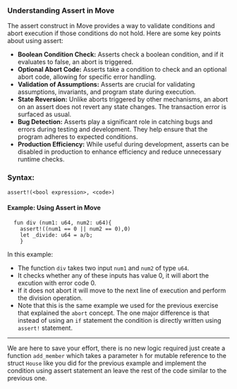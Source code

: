 ### Understanding Assert in Move

The assert construct in Move provides a way to validate conditions and abort execution if those conditions do not hold. Here are some key points about using assert:

- **Boolean Condition Check:** Asserts check a boolean condition, and if it evaluates to false, an abort is triggered.
- **Optional Abort Code:** Asserts take a condition to check and an optional abort code, allowing for specific error handling.
- **Validation of Assumptions:** Asserts are crucial for validating assumptions, invariants, and program state during execution.
- **State Reversion:** Unlike aborts triggered by other mechanisms, an abort on an assert does not revert any state changes. The transaction error is surfaced as usual.
- **Bug Detection:** Asserts play a significant role in catching bugs and errors during testing and development. They help ensure that the program adheres to expected conditions.
- **Production Efficiency:** While useful during development, asserts can be disabled in production to enhance efficiency and reduce unnecessary runtime checks.

### Syntax:

```assert!(<bool expression>, <code>)```

#### Example: Using Assert in Move

```move
  fun div (num1: u64, num2: u64){
	assert!((num1 == 0 || num2 == 0),0)
	let _divide: u64 = a/b;
	}
```
In this example:

- The function `div` takes two input `num1` and `num2` of type `u64`.
- It checks whether any of these inputs has value 0, it will abort the excution with error code 0. 
- If it does not abort it will move to the next line of execution and perform the division operation.
- Note that this is the same example we used for the previous exercise that explained the `abort` concept. The one major difference is that instead of using an `if` statement the condition is directly written using `assert!` statement. 


---

We are here to save your effort, there is no new logic required just create a function `add_member` which takes a parameter `h` for mutable reference to the struct `House` like you did for the previous example and implement the condition using assert statement an leave the rest of the code similar to the previous one. 